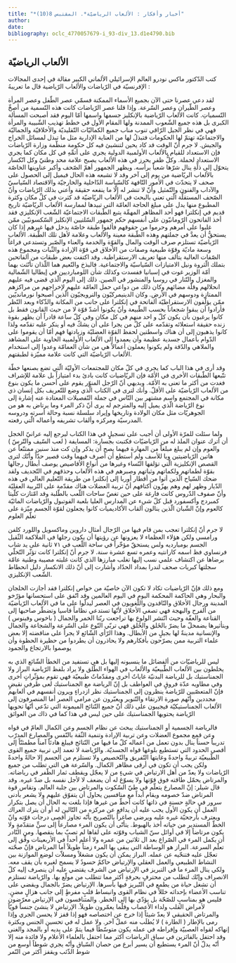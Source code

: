 ```yaml
---
title: "*أخبار وأفكار : الألعاب الرياضيّة*. المقتبس 8(10)"
author: 
date: 
bibliography: oclc_4770057679-i_93-div_13.d1e4790.bib
---
```




##  الألعاب الرياضيّة 


 كتب  الدّكتور  ماكس  نودرو  العالم الإسرائيلي الألماني الكبير مقالة في  إحدى  المجالات الإفرنسيّة في الرّياضات والألعاب الرّياضية قال ما تعريبهُ  : 

 لقد دعي عصرنا حتى الآن بجميع الأسماء الممكنة فسمّي عصر الطّفل وعصر المرأة وعصر الطّيران وعصر السّرعة. وإذا قلنا عصر الرّياضات كانت هذه التّسمية من أصحِّ التّسمياتِ. كانت الألعاب الرّياضية بالإنكليز جسمها واسمها أمّا اليوم فقد أصبحت المسألة الكبرى بل هذه جميع الشّعوب الممدنة ولها المقام الأول في خطط تهذيب الشّبيبة والمرأة فهي في نظر الجيل الرّاقي تنوب مناب جميع الكماليّات التّقليديّة والأخلاقيّة والجماليّة والاجتماعيّة تهتمّ لها الحكومات فتبذلُ لها من العناية الإدارية مثل ما تبذل لمسائل الخراج والجيش. لا جرم أنّ الوقت قد كاد يحين لتنشيئ فيه كل حكومة منظّمة وزارة الرّياضات فإن الاستعداد للقيام بالألعاب الأولمبية الدولية يجري على أتمِّهِ في كل مكان كما يجري الاستعداد لحملة. وكلُّ ظفر يحرز في هذه الألعاب يصبح علامة محد وطنيّ وكل انّكسار يتحوّل إلى ذلِّةِ ينال شرّها شعباً برأسه. ويظهر الجمهور أهمّ الصّحف وأكبر عناوينها الخاصّة بالألعاب الريّاضية من يوم إلى آخر وقد لا تشبعه هذه الحال فيميل إلى الحصول على صحف لا يتحدّث في الأمور التّافهة كالسّياسة الدّاخلية والخارجيّة والاقتصاد السّياسيّ والآداب والفنون والتّمثيل وأنّ لا تنشر له إلّا ما ينفعه حقيقة وأعني بذلك الرّياضات وأنّ الصّحف المستقلِّة الّتي تعني بالبحث في الألعاب الريّاضيّة قد كثرت في كلِّ مكان وكثرة المطبوع منها يدل على مبلغ الحاجة العامّة التي تبيدها لممارسة الألعاب الريّاضيّة تاريخ قديم في إنكلترا فهو  أحد  المظاهر المهمِّة يتبع الطّبقات الاجتماعيّة الشّغب الإنكليزي فقد أخذ الفاتحون الرّومانيّون على أنفسهم حكم جمهور السّلتيين الإنكليز السّكسونيّين ممّن غلبوا على أمرهم وحرموا من حقوقهم فألفوا طبقة خاصّة يدخل فيها غيرهم إذا كان يستحقُّ أن يعدَّ في جملتهم وهذه الطّبقة معينة والألعاب وعلامة لأهل تلك الطّبقة.   الألعاب الرّياضيّة تستلزم صرف الوقت والمال والقوّة والخدمة والعناء والصّبر وتستدعي فراغاً وسعة ماديّة وقوّة طبيعية وصفات من الأخلاق في قوّة الإرادة والثّبات ومجموع هذه الصّفات العالية يتألف منها تعريف الارستقراطية. وقد اكتفت بعض طبقات من ألفاتحين بتملك الّثروة ونيل الامتيازات السّياسيّة والاجتماعية. فالبذخ والنّعيم هما اللّذان تأنّثت بهما أمّة الوزير غوت في إسبانيا ففسدت وكذلك شأن اللومبارديين في إيطاليا الشّمالية والمغزل والتّتار في روسيا والمنشور في الصين. ذلك إلى اليوم الّذي قضى فيه عليهم انحلالهم وقلّة مضائهم وكان ذلك من دواعي حمل العامّة عليهم لإخراجهم من مراكزهم الممتازة ودوسهم في الأرض. وكان الدينيمركيّون والنرويجيّون الّذين أصبحوا نورمانديّين ممّن يؤلّفون الارستقراطيّة ألفاتحة في إنكلترا على جانب من المكانة والذّكاء وبعد النّظر فأرادوا أن يبقوا شجعاناً بحسب الطّبيعة وأنّ يكونوا أشدّ قوّة لا من حيث القانون فقط بل كانوا يرغبون بأن يكون كلّ و  احد  منهم في كل مكان وفي كلّ ساعة قادراً أن يظهر بقوة زنده حقيقة استعلائه وتقدّمه على كلّ من يجرا على أن يشكّ فيه أو ينكر عليه تقدّمه ولذا كانوا يذهبون إلى أن هناك واسطتين لحفظ القوّة العضليّة وزيادتها فهم أمّا أن يقوموا على الدّوام بأعمال جسدية عظيمة وأن يعمدوا إلى الألعاب الأولمبية الحاوية على المشاهد والملاهي والدّقة ولم يكونوا يعملون أعمالاً هي من شأن العمامّة وعدوا إلى استخدام الألعاب الرّياضيّة التي كانت علامة مميّزة لطبقتهم. 

 وقد أرى في هذا الباب كما يجري في كلّ مكان للمجتمعات الأوليّة الّتي تضع بصنعها خطّة تتّبعها الطّبقات الأخرى في الأمّة فإن الريّاضيات كانت بادئ بدء امتيازاً بل علامة للإشراف فغدت من أكثر ما تعنى به الأمّة. وبديهي أنّ الرّجل المنوّر يقوم على أحسن ما يكون بنوع من الألعاب الرّياضيّة على الأقلّ. وأنك لترى في الكتاب الّذي وضع للتّعريف بكل إنسان ذي مكانة في المجتمع واسم مشتهر بين النّاس في جملة التّفصيلات المعتادة عنه إشارة إلى نوع الرّياضة الّذي يميل إليه والمترجم له يرى أنّ ذكر المرء وما يرتاض به هو من الجوهريّات مثل مكان الولادة وتاريخها وإيراد سلسلة نسبة وحالة أسرته ودروسه المدرسيّة ومركزه وألقاب تشريفه وأعماله الّتي رفعته. 

 ولما سئلت للمرّة الأولى أن أجيب على تسجيلٍٍ في هذا الكتاب ليرجع إليه عرانيّ الخجل   أن أترك عنوان الملذ له من الرّياضيّات فكتبت بجسارة: المسايفة ( لعب السّيف والتّرسّ ) والعوم وإن لم يبلغ مبلغاّ من المهارة فيهما يصح أن يذكر وإن كت منذ سنين ممتنّعاً عن هاتين الرّياضيتين ويا للأسف ولم أستطع أن أصرف فيهما وقت قصير حدّاً وأنّك لترى القصص الإنكليزية الّتي تؤلفها النّساء وغيرها من أنواع الأقاصيص يوصف أبطال رجالها بقوّة لطماتهم ولكماتهم وثباتهم وصبرهم في هذه الألعاب وحذقهم في التّجديف ولقد ضحك السّياح الّذين أتوا من أقطار أوربا إلى إنكلترا من طريقة التّعليم العالي في هذه الدّيار وظهر لهم وهم يهزّون أكتافهم أنّ تربية العضلات هناك مقدّمة على التّربية العقليّة وأنّ صفوف الدّروس كانت فارغة على حين تغصّ ساحات اللّعب بالطّلبة وقد امّتازت كلّيتا كمبردج وأكسفورد قبل كلّ شيء عن المدارس العليا بلعبة الفوتبول والرّياضات المائيّة كالعوم وإنّ الشّبان الّذين ينالون ألقاب الأكاديميات كانوا يجعلون لقوّة الجسم ميّزة على تعلّم العلوم 

 لا جرم أنّ إنكلترا تعجب بمن قام فيها من الرّجال أمثال داروين وماكسويل واللورد كلفن ورامسي ولكن هؤلاء العظماء لا يعزونها عن رؤيتها أن يكون رجلها في الملاكمة الثّقيل الجسم بومبارديه ولس يستحقّ مؤخّراً في ساحة اللّعب في  ٧١  ثانية على يد شاب فرنساوي فظ اسمه كارانتيه وعمره  تسع  عشرة  سنة. لا جرم أنّ إنكلترا كانت تؤثّر التّخلّي برضاها عن اكتشاف علمي نسب إليها تغلب مبارزها الذي كانت غلبته مصيبة وطنية عامّة سجلتها كبريات صحف لندرا بمداد الحدّاد وأشارت إلى أنّ ذلك الانكسار دليل انحطاط الشّعب الإنكليزي. 

 ومع ذلك فإنّ الرّياضيات تكاد لا تكون الآن خاصيّة من خواص إنكلترا فقد أجازت الخلجان والبحار وهي الحاكمة المحكمة اليوم في اليوم العالمين وقد اتّفق على استحسانها مؤرّخو المدينة ورجال الأخلاق والنّاقدون واللّغويون في العصر ليدلّوا على ما في الألعاب الرّياضيّة من ألفرح والبهجة فهي تصغي الأخلاق لأنّها تستدعي نظاماً قاسيا وتضطّر صاحبها إلى القناعة والعفّة وحيث انّتشر الولوع بها تراجعت ربّتا الخمر والجمال ( باخوس وفينوس ) وبتأثيرها يضمحلّ ما يضرّ بالخَلق والخُلق فهي تربّي النّوع على السّرعة والشجاعة والجمال والإنسانية مدينةٌ لها بجيلٍ من الأبطال. وهذا الرّأي الشّائع لا يجرأ   على مناقضته إلا بعض علماء التربية ممن يصرّحون بأفكارهم ولا يحاذرون أن يطردوا من حظيرة الحظوة وأن يوصموا بالارتجاع والجمود 

 ليس للرياضيّات من ألفضائل ما ينسبونه إليها بل هي تستفيد من الخطأ الشّائع الذي به يخلطون بين الألعاب الطّبيعيّة والألعاب في الهواء الطّلق ولا يراد بلفظ الرّياضة البراز ولا الجمناستيك بل للرياضة البدنيّة غاياتٌ أخرى ومقدّماتٌ طبيعيّة فهي تقوم بمؤثّراتٍ أخرى وفي مطاويه عدّة فروقٍ في العواطف بل إنّ الرياضة مع الجمناستيك لعى طرفي نقيضٍ فإنّ المتعصّبين للرّياضة ينظرون إلى الجمناستيك نظر ازدراءٍ ويرون أنفسهم في ألعابهم مجددين وأنّهم صورة الارتقاء والتّنوير ويعبّرون عن مرامي العصر أما المنصرفون إلى الألعاب الجمناستيكيّة فيجيبون على ذلك أنّ جميع النّتائج الميمونة التي تدّعي أنّها تحويها الرّياضة يحتويها الجمناستيك على حين ليس في هذا كما في ذاك من العوائق 

 فالرياضة الجسمية أو الجمناستيك يبحث عن نظام الجسم وعن الكمال العامّ في قواه وعن قمع مجموع العضلات وعن تربية الإرادة وتنمية الثّقة بالنّفس والمصارع المدرّب تدريباً حسناً ينال بدون تعمل من أعماله كلّ ما فيها من النّتائج فيبلغ هادئاّ آمناً مطمئنّاً إلى أقصى الحدود التي تستطيع بلوغها قواه الجسديّة. والرّياضة لا تعمد إلى تربية جميع القوى الطّبيعيّة تربيةً واحدةً وغايتها التّفريق والتّخصيص ولا تستلزم من الجسم إلا حالةً واحدةً ولكن يجب أن تكون في أرقى مظاهر الكمال. والسّرعة هي التي تطلب من جميع الرّياضات ولا يعدّ من أهل الارتياض في شيءٍ من لا يعجّل ويقطف ثمار الظّفر في رياضاته. والمرتاض يحمّل طاقته فوق قوّتها ولا يسوّغ له أن يضعف لا لأجل نفسه بل ضدّ غيره. وقد قال شيلر: إنّ المصارع يتعلّم في طيّ السّكوت والمرتاض بين جلبة العالم. وتقاس قوة المرتاض ضدّ خصومه ويقام أبداً مع منافسين يحاول أن يتفوّق عليهم ولا يشعر بأدنى سرور في حالةٍ حسنةٍ في ذاتها كانت أحطّ من غيرها فإذا بلغت به الحال أن يصل بتكرار العمل أن يكون الأول يجب عليه أن يدافع عن مركزه من التّالين له أو أن يترك العراك ويعترف بأرجحيّة غيره عليه ويرضى صاغراً بالتّصريح بأنّه تجاوز أقصى درجات قوّته وانّ الخطّ المستدير من حياته أخذ بالهبوط. يتأتّى أن يكون المرء مصارعاً   إلى سنٍّ متقدّمةٍ ولا يكون مرتاضاً إلا في أوائل سنّ الشباب وقوّته على لقاها لم تصبّ بما ينقصها. ومن النّادر أن يكمل المرء في الصّراع بعد ال  ثلاثين  من عمره ولا أعلم أحداً في الأربعينات وفِّق إلى تعلّم السرعة. البراز هو الوساطة التي يبقى بها المرء زمتاً طويلاً أما المرتاض فإنّ صحّته تعجّل عليه فتنحّيه عن عمله. البراز يمكن أن يكون مشغلاً ومسلاّت لوضع الموازنة بين النشاط الطبيعي والعمل العقلي والإرتياض حاكمٌ حسودٌ لا يسمح لغيره بأن يقف معه. ولكي ينال المرء ما في التبريز في الإرتياض من الشرف يقتضي عليه أن ينصرف إليه كلّ الانصراف وإنّك لتطلب من محترفٍ بحرفةٍ أكثر مما تتطلب من مولّع بها. والرّياضة تستلزم أن تشغل حياة من يطمع في التّبريز فيها بأسرها. الإرتياض يضرّ بالجمال ويقضي على تناسب الأعضاء بإحداثه خللاً في نظام القوى وانبساط قلبٍ مفرطٍ إلى جانب هزالٍ مضنٍ. فليس هو بمناسبٍ للصّحّة بل يؤدّي بها إلى الخطر. والمتنافسون في الإرتياض معرّضون لأمراض القلب ولداء الأعصاب وقلّما يعمّرون طويلاً. الإرتياض لا ينشئ جنساً قويّاً والمرتاض الحقيقي لا يعدّ شيئاً إذا خرج عن اختصاصه فهو إذا قفز لا يحسن الجري وإذا رمى بالإطار ( الطارة ) لا يُطلَب منه عملٌ آخر. ولا عمل له في تحسين الجنس وبكثرة إنهاكه لقواه العصبيّة وإفراطه في عمله يكون متوسّطاً فيما يتمّ على يديه أو بالمجد والغنى وقد احتفل بالفائزين في سباق الرياضات أكثر مما احتفل بالعلماء الأعلام ولا فائدة منه إلا أنّه يدلّ أنّ المرء يستطيع أن يسير أبرع من حصان السّباق وأنّه يجري شوطاً أوسع من شوط الذّئب ويقفز أكثر من النّمر 
